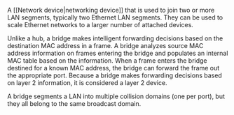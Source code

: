 A [[Network device|networking device]] that is used to join two or more LAN segments, typically two Ethernet LAN segments. They can be used to scale Ethernet networks to a larger number of attached devices.

Unlike a hub, a bridge makes intelligent forwarding decisions based on the destination MAC address in a frame. A bridge analyzes source MAC address information on frames entering the bridge and populates an internal MAC table based on the information. When a frame enters the bridge destined for a known MAC address, the bridge can forward the frame out the appropriate port. Because a bridge makes forwarding decisions based on layer 2 information, it is considered a layer 2 device.

A bridge segments a LAN into multiple collision domains (one per port), but they all belong to the same broadcast domain.